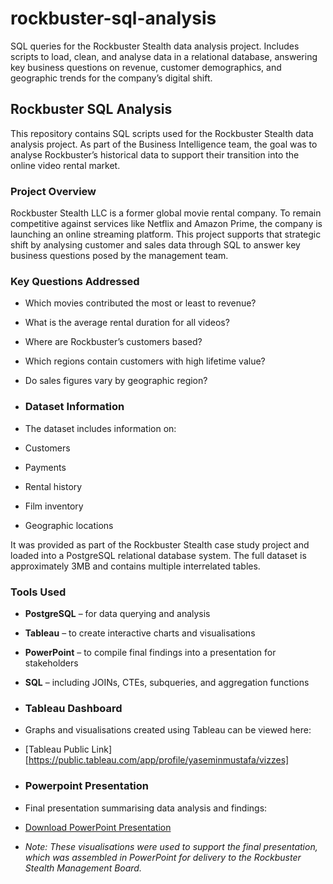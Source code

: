 # rockbuster-sql-analysis
SQL queries for the Rockbuster Stealth data analysis project. Includes scripts to load, clean, and analyse data in a relational database, answering key business questions on revenue, customer demographics, and geographic trends for the company’s digital shift.

## Rockbuster SQL Analysis
This repository contains SQL scripts used for the Rockbuster Stealth data analysis project. As part of the Business Intelligence team, the goal was to analyse Rockbuster’s historical data to support their transition into the online video rental market.

### Project Overview
Rockbuster Stealth LLC is a former global movie rental company. To remain competitive against services like Netflix and Amazon Prime, the company is launching an online streaming platform. This project supports that strategic shift by analysing customer and sales data through SQL to answer key business questions posed by the management team.

### Key Questions Addressed
- Which movies contributed the most or least to revenue?
- What is the average rental duration for all videos?
- Where are Rockbuster’s customers based?
- Which regions contain customers with high lifetime value?
- Do sales figures vary by geographic region?

- ### Dataset Information
- The dataset includes information on:

- Customers
- Payments
- Rental history
- Film inventory
- Geographic locations

It was provided as part of the Rockbuster Stealth case study project and loaded into a PostgreSQL relational database system. The full dataset is approximately 3MB and contains multiple interrelated tables.

### Tools Used
- **PostgreSQL** – for data querying and analysis  
- **Tableau** – to create interactive charts and visualisations  
- **PowerPoint** – to compile final findings into a presentation for stakeholders  
- **SQL** – including JOINs, CTEs, subqueries, and aggregation functions

- ### Tableau Dashboard
- Graphs and visualisations created using Tableau can be viewed here:
- [Tableau Public Link] [https://public.tableau.com/app/profile/yaseminmustafa/vizzes]

- ### Powerpoint Presentation
- Final presentation summarising data analysis and findings:
- [Download PowerPoint Presentation](Presenting_SQL_Results.pdf)

- *Note: These visualisations were used to support the final presentation, which was assembled in PowerPoint for delivery to the Rockbuster Stealth Management
  Board.*
